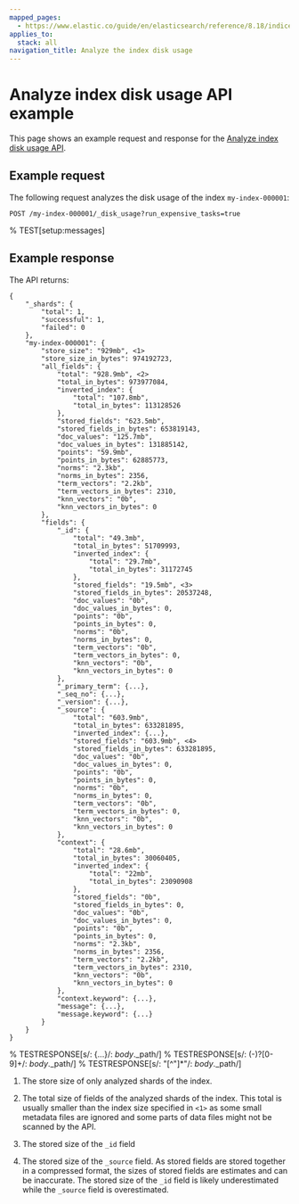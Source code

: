 ```yaml
---
mapped_pages:
  - https://www.elastic.co/guide/en/elasticsearch/reference/8.18/indices-disk-usage.html
applies_to:
  stack: all
navigation_title: Analyze the index disk usage
---
```


# Analyze index disk usage API example

This page shows an example request and response for the [Analyze index disk usage API](https://www.elastic.co/docs/api/doc/elasticsearch/operation/operation-indices-disk-usage).

## Example request

The following request analyzes the disk usage of the index `my-index-000001`:

```console
POST /my-index-000001/_disk_usage?run_expensive_tasks=true
```
% TEST[setup:messages]

## Example response

The API returns:

```console-response
{
    "_shards": {
        "total": 1,
        "successful": 1,
        "failed": 0
    },
    "my-index-000001": {
        "store_size": "929mb", <1>
        "store_size_in_bytes": 974192723,
        "all_fields": {
            "total": "928.9mb", <2>
            "total_in_bytes": 973977084,
            "inverted_index": {
                "total": "107.8mb",
                "total_in_bytes": 113128526
            },
            "stored_fields": "623.5mb",
            "stored_fields_in_bytes": 653819143,
            "doc_values": "125.7mb",
            "doc_values_in_bytes": 131885142,
            "points": "59.9mb",
            "points_in_bytes": 62885773,
            "norms": "2.3kb",
            "norms_in_bytes": 2356,
            "term_vectors": "2.2kb",
            "term_vectors_in_bytes": 2310,
            "knn_vectors": "0b",
            "knn_vectors_in_bytes": 0
        },
        "fields": {
            "_id": {
                "total": "49.3mb",
                "total_in_bytes": 51709993,
                "inverted_index": {
                    "total": "29.7mb",
                    "total_in_bytes": 31172745
                },
                "stored_fields": "19.5mb", <3>
                "stored_fields_in_bytes": 20537248,
                "doc_values": "0b",
                "doc_values_in_bytes": 0,
                "points": "0b",
                "points_in_bytes": 0,
                "norms": "0b",
                "norms_in_bytes": 0,
                "term_vectors": "0b",
                "term_vectors_in_bytes": 0,
                "knn_vectors": "0b",
                "knn_vectors_in_bytes": 0
            },
            "_primary_term": {...},
            "_seq_no": {...},
            "_version": {...},
            "_source": {
                "total": "603.9mb",
                "total_in_bytes": 633281895,
                "inverted_index": {...},
                "stored_fields": "603.9mb", <4>
                "stored_fields_in_bytes": 633281895,
                "doc_values": "0b",
                "doc_values_in_bytes": 0,
                "points": "0b",
                "points_in_bytes": 0,
                "norms": "0b",
                "norms_in_bytes": 0,
                "term_vectors": "0b",
                "term_vectors_in_bytes": 0,
                "knn_vectors": "0b",
                "knn_vectors_in_bytes": 0
            },
            "context": {
                "total": "28.6mb",
                "total_in_bytes": 30060405,
                "inverted_index": {
                    "total": "22mb",
                    "total_in_bytes": 23090908
                },
                "stored_fields": "0b",
                "stored_fields_in_bytes": 0,
                "doc_values": "0b",
                "doc_values_in_bytes": 0,
                "points": "0b",
                "points_in_bytes": 0,
                "norms": "2.3kb",
                "norms_in_bytes": 2356,
                "term_vectors": "2.2kb",
                "term_vectors_in_bytes": 2310,
                "knn_vectors": "0b",
                "knn_vectors_in_bytes": 0
            },
            "context.keyword": {...},
            "message": {...},
            "message.keyword": {...}
        }
    }
}
```

% TESTRESPONSE[s/: \{\.\.\.\}/: $body.$_path/]
% TESTRESPONSE[s/: (\-)?[0-9]+/: $body.$_path/]
% TESTRESPONSE[s/: "[^"]*"/: $body.$_path/]

1. The store size of only analyzed shards of the index.

2. The total size of fields of the analyzed shards of the index. This total
is usually smaller than the index size specified in `<1>` as some small metadata
files are ignored and some parts of data files might not be scanned by the API.

3. The stored size of the `_id` field

4. The stored size of the `_source` field. As stored fields are stored
together in a compressed format, the sizes of stored fields are
estimates and can be inaccurate. The stored size of the `_id` field
is likely underestimated while the `_source` field is overestimated.